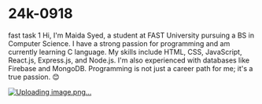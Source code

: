 # 24k-0918
fast task 1
Hi, I'm Maida Syed, a student at FAST University pursuing a BS in Computer Science.
I have a strong passion for programming and am currently learning C language.
My skills include HTML, CSS, JavaScript, React.js, Express.js, and Node.js. I'm also experienced with databases like Firebase and MongoDB.
Programming is not just a career path for me; it's a true passion. 😊

[![Uploading image.png…]()](https://th.bing.com/th/id/OIG4.hDIgh.DuBL0OlmVNqIM.?pid=ImgGn)

